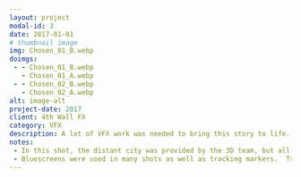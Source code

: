 ```yaml
---
layout: project
modal-id: 3
date: 2017-01-01
# thumbnail image
img: Chosen_01_B.webp
doimgs:
 - - Chosen_01_B.webp
   - Chosen_01_A.webp
 - - Chosen_02_B.webp
   - Chosen_02_A.webp
alt: image-alt
project-date: 2017
client: 4th Wall FX
category: VFX
description: A lot of VFX work was needed to bring this story to life.  Our team was priviledged to do a lot of this work on the first season.
notes:
 - In this shot, the distant city was provided by the 3D team, but all the comp work (tracking, object/people removal, synthetic reflections) was my responsibility.
 - Bluescreens were used in many shots as well as tracking markers.  Tracking markers had to be removed and bluescreens needed to be replaced by our 3D environments.
---
```

